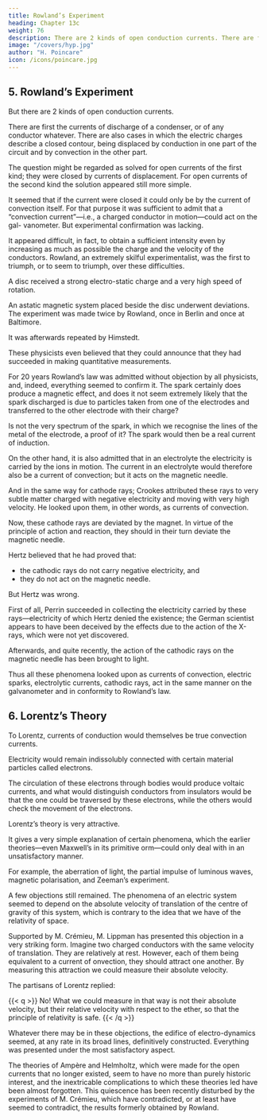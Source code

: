 ```yaml
---
title: Rowland’s Experiment
heading: Chapter 13c
weight: 76
description: There are 2 kinds of open conduction currents. There are first the currents of discharge of a condenser, or of any conductor whatever
image: "/covers/hyp.jpg"
author: "H. Poincare"
icon: /icons/poincare.jpg
---
```



## 5. Rowland’s Experiment

But there are 2 kinds of open conduction currents. 

There are first the currents of discharge of a condenser, or of any conductor whatever. There are also cases in which the
electric charges describe a closed contour, being displaced by conduction in one part of the circuit and by convection
in the other part. 

The question might be regarded as solved for open currents of the first kind; they were closed by currents of displacement. For open currents of the
second kind the solution appeared still more simple. 

It seemed that if the current were closed it could only be by the current of convection itself. For that purpose it
was sufficient to admit that a “convection current”—i.e., a charged conductor in motion—could act on the gal-
vanometer. But experimental confirmation was lacking. 

It appeared difficult, in fact, to obtain a sufficient intensity even by increasing as much as possible the charge and
the velocity of the conductors. Rowland, an extremely skilful experimentalist, was the first to triumph, or to seem to triumph, over these difficulties.

A disc received a strong electro-static charge and a very high speed of rotation. 

An astatic magnetic system placed beside the disc underwent deviations. The experiment was made
twice by Rowland, once in Berlin and once at Baltimore.

It was afterwards repeated by Himstedt. 

These physicists even believed that they could announce that they
had succeeded in making quantitative measurements. 

For 20 years Rowland’s law was admitted without objection by all physicists, and, indeed, everything seemed to
confirm it. The spark certainly does produce a magnetic effect, and does it not seem extremely likely that
the spark discharged is due to particles taken from one of the electrodes and transferred to the other electrode with their charge? 

Is not the very spectrum of the spark, in which we recognise the lines of the metal of the electrode,
a proof of it? The spark would then be a real current of induction.

On the other hand, it is also admitted that in an electrolyte the electricity is carried by the ions in motion. The current in an electrolyte would therefore also be a current of convection; but it acts on the magnetic needle. 

And in the same way for cathode rays; Crookes
attributed these rays to very subtle matter charged with negative electricity and moving with very high velocity.
He looked upon them, in other words, as currents of convection. 

Now, these cathode rays are deviated by the magnet. In virtue of the principle of action and reaction, they should in their turn deviate the magnetic needle. 

Hertz believed that he had proved that:
- the cathodic rays do not carry negative electricity, and
- they do not act on the magnetic needle.

But Hertz was wrong. 

First of all, Perrin succeeded in collecting the electricity carried by these rays—electricity of which Hertz denied the existence; the German scientist appears to have been deceived by the effects due to the action of the X-rays, which were not yet discovered. 

Afterwards, and quite recently, the action of the cathodic rays on the magnetic needle has been brought to light. 

Thus all these phenomena looked upon as currents of convection, electric sparks, electrolytic currents, cathodic rays, act in the same manner on the galvanometer and in conformity to Rowland’s law.


## 6. Lorentz’s Theory

To Lorentz, currents of conduction would themselves be true convection currents. 

Electricity would remain indissolubly connected with certain material particles called electrons. 

The circulation of these electrons through bodies would produce voltaic currents, and what would distinguish conductors from insulators would be that the one could be traversed by these electrons, while the others would check the movement of the electrons. 

Lorentz’s theory is very attractive. 

It gives a very simple explanation of certain phenomena, which the earlier theories—even Maxwell’s in its primitive orm—could only deal with in an unsatisfactory manner. 

For example, the aberration of light, the partial impulse of luminous waves, magnetic polarisation, and Zeeman’s experiment.

A few objections still remained. The phenomena of an electric system seemed to depend on the absolute velocity of translation of the centre of gravity of this system, which is contrary to the idea that we have of the relativity of space. 

Supported by M. Crémieu, M. Lippman has presented this objection in a very striking form. Imagine two charged conductors with the same velocity of translation. They are relatively at rest. However, each of them being equivalent to a current of onvection, they should attract one another. By measuring this attraction we could measure their absolute velocity.


The partisans of Lorentz replied:

{{< q >}}
No! What we could measure in that way is not their absolute velocity, but their relative velocity with respect to the ether, so that the principle of relativity is safe.
{{< /q >}}

Whatever there may be in these objections, the edifice of electro-dynamics seemed, at any rate in its broad lines, definitively constructed. Everything was presented under the most satisfactory aspect. 

The theories of Ampère and Helmholtz, which were made for the open currents that no longer existed, seem to have no more than purely historic interest, and the inextricable complications to which these theories led have been almost forgotten. This quiescence has been recently disturbed by the experiments of M. Crémieu, which have contradicted, or at least have seemed to contradict, the results formerly obtained by Rowland. 

<!-- Numerous investigators have tried to solve the question, and fresh
experiments have been undertaken. What result will they give? 

I shall take care not to risk a prophecy which might be falsified between the day this book is ready for the
press and the day on which it is placed before the public.
 -->
